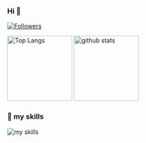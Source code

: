 ### Hi 👋

[![Followers](https://badgen.org/img/zenn/gohshi0514/followers?style=flat)](https://zenn.dev/gohshi0514)

<p align="left"> 
  <img alt="Top Langs" height="150px" src="https://github-readme-stats.vercel.app/api/top-langs/?username=Gohshi0514&layout=compact&show_icons=true" />
  <img alt="github stats" height="150px" src="https://github-readme-stats.vercel.app/api?username=Gohshi0514" />
</p>

### 🌱 my skills
<img alt="my skills" src="https://skillicons.dev/icons?theme=light&perline=8&i=ts,js,html,css,nodejs,react,nextjs,sass,tailwind,vite,webpack,supabase,firebase,vercel,netlify,git,github,figma" />


<!--
**Gohshi0514/Gohshi0514** is a ✨ _special_ ✨ repository because its `README.md` (this file) appears on your GitHub profile.

Here are some ideas to get you started:

- 🔭 I’m currently working on ...
- 🌱 I’m currently learning ...
- 👯 I’m looking to collaborate on ...
- 🤔 I’m looking for help with ...
- 💬 Ask me about ...
- 📫 How to reach me: ...
- 😄 Pronouns: ...
- ⚡ Fun fact: ...
-->
